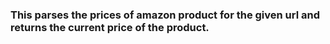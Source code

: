 ### This parses the prices of amazon product for the given url and returns the current price of the product.